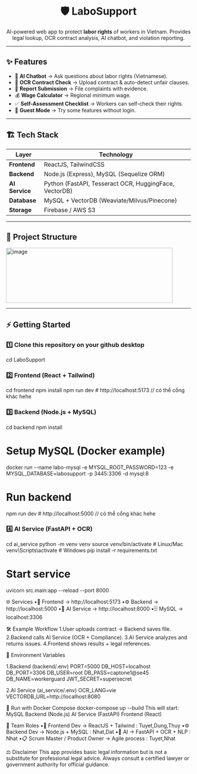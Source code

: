 <h1 align="center">🛡️ LaboSupport</h1>
<p align="center">
AI-powered web app to protect <b>labor rights</b> of workers in Vietnam.  
Provides legal lookup, OCR contract analysis, AI chatbot, and violation reporting.  
</p>

---

## ✨ Features
- 🤖 **AI Chatbot** → Ask questions about labor rights (Vietnamese).  
- 📑 **OCR Contract Check** → Upload contract & auto-detect unfair clauses.  
- 📝 **Report Submission** → File complaints with evidence.  
- 💰 **Wage Calculator** → Regional minimum wage.  
- ✅ **Self-Assessment Checklist** → Workers can self-check their rights.  
- 👤 **Guest Mode** → Try some features without login.  

---

## 🏗️ Tech Stack
| Layer      | Technology |
|------------|------------|
| **Frontend** | ReactJS, TailwindCSS |
| **Backend**  | Node.js (Express), MySQL (Sequelize ORM) |
| **AI Service** | Python (FastAPI, Tesseract OCR, HuggingFace, VectorDB) |
| **Database**  | MySQL + VectorDB (Weaviate/Milvus/Pinecone) |
| **Storage**   | Firebase / AWS S3 |

---

## 📂 Project Structure
<img width="454" height="150" alt="image" src="https://github.com/user-attachments/assets/414d9a67-4c1b-49e0-8990-96a9d79d4c15" />


---

## ⚡ Getting Started

### 1️⃣ Clone this repository on your github desktop
cd LaboSupport

### 2️⃣ Frontend (React + Tailwind)
cd frontend
npm install
npm run dev   # http://localhost:5173 // có thể cổng khác hehe

### 3️⃣ Backend (Node.js + MySQL)
cd backend
npm install

# Setup MySQL (Docker example)
docker run --name labo-mysql -e MYSQL_ROOT_PASSWORD=123 -e MYSQL_DATABASE=labosupport -p 3445:3306 -d mysql:8

# Run backend
npm run dev   # http://localhost:5000 // có thể cổng khác hehe

### 4️⃣ AI Service (FastAPI + OCR)
cd ai_service
python -m venv venv
source venv/bin/activate   # Linux/Mac
venv\Scripts\activate      # Windows
pip install -r requirements.txt

# Start service
uvicorn src.main:app --reload --port 8000

🌐 Services
•🎨 Frontend → http://localhost:5173
•⚙️ Backend → http://localhost:5000
•🤖 AI Service → http://localhost:8000
•🗄️ MySQL → localhost:3306

🛠️ Example Workflow
1.User uploads contract → Backend saves file.
2.Backend calls AI Service (OCR + Compliance).
3.AI Service analyzes and returns issues.
4.Frontend shows results + legal references.

🔑 Environment Variables

1.Backend (backend/.env)
PORT=5000
DB_HOST=localhost
DB_PORT=3306
DB_USER=root
DB_PASS=captone1@se45
DB_NAME=workerguard
JWT_SECRET=supersecret

2.AI Service (ai_service/.env)
OCR_LANG=vie
VECTORDB_URL=http://localhost:8080


🐳 Run with Docker Compose
docker-compose up --build
This will start:
MySQL
Backend (Node.js)
AI Service (FastAPI)
Frontend (React)

👥 Team Roles
•🎨 Frontend Dev → ReactJS + Tailwind : Tuyet,Dung,Thuy
•⚙️ Backend Dev → Node.js + MySQL : Nhat,Dat
•🧠 AI → FastAPI + OCR + NLP : Nhat
•📋 Scrum Master / Product Owner → Agile process : Tuyet,Nhat

⚖️ Disclaimer
This app provides basic legal information but is not a substitute for professional legal advice.
Always consult a certified lawyer or government authority for official guidance.
